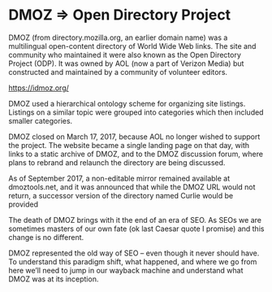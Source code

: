# DMOZ => Open Directory Project


DMOZ (from directory.mozilla.org, an earlier domain name) was a multilingual open-content directory of World Wide Web links. 
The site and community who maintained it were also known as the Open Directory Project (ODP). 
It was owned by AOL (now a part of Verizon Media) but constructed and maintained by a community of volunteer editors.

https://idmoz.org/

DMOZ used a hierarchical ontology scheme for organizing site listings. 
Listings on a similar topic were grouped into categories which then included smaller categories.

DMOZ closed on March 17, 2017, because AOL no longer wished to support the project. 
The website became a single landing page on that day, with links to a static archive of DMOZ, and to the DMOZ discussion forum, where plans to rebrand and relaunch the directory are being discussed.

As of September 2017, a non-editable mirror remained available at dmoztools.net, and it was announced that while the DMOZ URL would not return, a successor version of the directory named Curlie would be provided

The death of DMOZ brings with it the end of an era of SEO. As SEOs we are sometimes masters of our own fate (ok last Caesar quote I promise) and this change is no different. 

DMOZ represented the old way of SEO – even though it never should have. To understand this paradigm shift, what happened, and where we go from here we’ll need to jump in our wayback machine and understand what DMOZ was at its inception.
